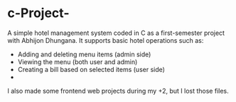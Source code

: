 # c-Project-
A simple hotel management system coded in C as a first-semester project with Abhijon Dhungana.
It supports basic hotel operations such as:
- Adding and deleting menu items (admin side)
- Viewing the menu (both user and admin)
- Creating a bill based on selected items (user side)
- 
I also made some frontend web projects during my +2, but I lost those files.
